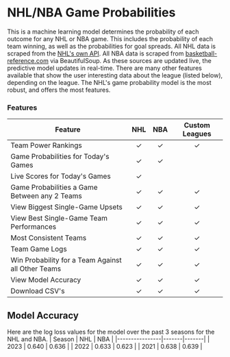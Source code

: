 # NHL/NBA Game Probabilities

This is a machine learning model determines the probability of each outcome for any NHL or NBA game. This includes the probability of each team winning, as well as the probabilities for goal spreads. All NHL data is scraped from the [NHL's own API](https://statsapi.web.nhl.com/api/v1/schedule). All NBA data is scraped from [basketball-reference.com](https://www.basketball-reference.com/) via BeautifulSoup. As these sources are updated live, the predictive model updates in real-time. There are many other features available that show the user interesting data about the league (listed below), depending on the league. The NHL's game probability model is the most robust, and offers the most features.

### Features

| Feature                                            | NHL     | NBA     | Custom Leagues |
|----------------------------------------------------|:-------:|:-------:|:--------------:|
| Team Power Rankings                                | &check; | &check; |     &check;    |
| Game Probabilities for Today's Games               | &check; | &check; |                |
| Live Scores for Today's Games                      | &check; |         |                |
| Game Probabilities a Game Between any 2 Teams      | &check; | &check; |     &check;    |
| View Biggest Single-Game Upsets                    | &check; | &check; |     &check;    |
| View Best Single-Game Team Performances            | &check; | &check; |     &check;    |
| Most Consistent Teams                              | &check; | &check; |     &check;    |
| Team Game Logs                                     | &check; | &check; |     &check;    |
| Win Probability for a Team Against all Other Teams | &check; | &check; |     &check;    |
| View Model Accuracy                                | &check; | &check; |     &check;    |
| Download CSV's                                     | &check; | &check; |     &check;    |

## Model Accuracy

Here are the log loss values for the model over the past 3 seasons for the NHL and NBA. 
| Season         | NHL   | NBA   |
|----------------|-------|-------|
| 2023           | 0.640 | 0.636 |
| 2022           | 0.633 | 0.623 |
| 2021           | 0.638 | 0.639 |
